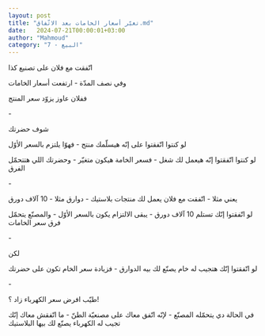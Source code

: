 ```yaml
---
layout: post
title: "تغيّر أسعار الخامات بعد الاتّفاق.md"
date:   2024-07-21T00:00:01+03:00
author: "Mahmoud"
category: "7 - البيع"
---
```

اتّفقت مع فلان على تصنيع كذا

وفي نصف المدّة - ارتفعت أسعار الخامات

ففلان عاوز يزوّد سعر المنتج

\-

شوف حضرتك

لو كنتوا اتّفقتوا على إنّه هيسلّمك منتج - فهوّا يلتزم بالسعر
الأوّل

لو كنتوا اتّفقتوا إنّه هيعمل لك شغل - فسعر الخامة هيكون
متغيّر - وحضرتك اللي هتتحمّل الفرق

\-

يعني مثلا - اتّفقت مع فلان يعمل لك منتجات بلاستيك - دوارق
مثلا - 10 آلاف دورق

لو اتّفقتوا إنّك تستلم 10 آلاف دورق - يبقى الالتزام يكون
بالسعر الأوّل - والمصنّع يتحمّل فرق سعر الخامات

\-

لكن

لو اتّفقتوا إنّك هتجيب له خام يصنّع لك بيه الدوارق - فزيادة
سعر الخام تكون على حضرتك

\-

طيّب افرض سعر الكهرباء زاد ؟!

في الحالة دي يتحمّله المصنّع - لإنّه اتّفق معاك على مصنعيّة
الطنّ - ما اتّفقش معاك إنّك تجيب له الكهرباء يصنّع لك بيها البلاستيك
